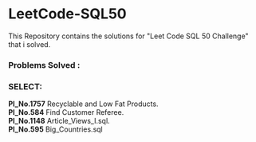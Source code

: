 # LeetCode-SQL50
This Repository contains the solutions for "Leet Code SQL 50 Challenge" that i solved.

### Problems Solved :
### SELECT:
<b>Pl_No.1757</b> Recyclable and Low Fat Products.<br>
<b>Pl_No.584</b> Find Customer Referee.<br>
<b>Pl_No.1148</b> Article_Views_I.sql.<br>
<b>Pl_No.595</b> Big_Countries.sql<br>
